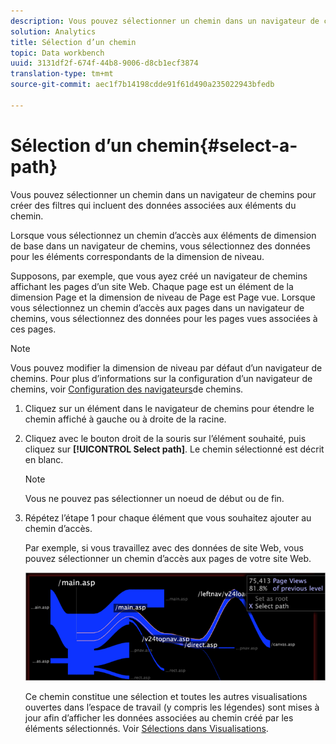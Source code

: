 ```yaml
---
description: Vous pouvez sélectionner un chemin dans un navigateur de chemins pour créer des filtres qui incluent des données associées aux éléments du chemin.
solution: Analytics
title: Sélection d’un chemin
topic: Data workbench
uuid: 3131df2f-674f-44b8-9006-d8cb1ecf3874
translation-type: tm+mt
source-git-commit: aec1f7b14198cdde91f61d490a235022943bfedb

---
```



# Sélection d’un chemin{#select-a-path}

Vous pouvez sélectionner un chemin dans un navigateur de chemins pour créer des filtres qui incluent des données associées aux éléments du chemin.

Lorsque vous sélectionnez un chemin d’accès aux éléments de dimension de base dans un navigateur de chemins, vous sélectionnez des données pour les éléments correspondants de la dimension de niveau.

Supposons, par exemple, que vous ayez créé un navigateur de chemins affichant les pages d’un site Web. Chaque page est un élément de la dimension Page et la dimension de niveau de Page est Page vue. Lorsque vous sélectionnez un chemin d’accès aux pages dans un navigateur de chemins, vous sélectionnez des données pour les pages vues associées à ces pages.

>[!NOTE]
>
>Vous pouvez modifier la dimension de niveau par défaut d’un navigateur de chemins. Pour plus d’informations sur la configuration d’un navigateur de chemins, voir [Configuration des navigateurs](../../../../home/c-get-started/c-intf-anlys-ftrs/t-config-path-brwsr.md#task-bbb3ddaa140a414f984b697c2b8202a3)de chemins.

1. Cliquez sur un élément dans le navigateur de chemins pour étendre le chemin affiché à gauche ou à droite de la racine.
1. Cliquez avec le bouton droit de la souris sur l’élément souhaité, puis cliquez sur **[!UICONTROL Select path]**. Le chemin sélectionné est décrit en blanc.

   >[!NOTE]
   >
   >Vous ne pouvez pas sélectionner un noeud de début ou de fin.

1. Répétez l’étape 1 pour chaque élément que vous souhaitez ajouter au chemin d’accès.

   Par exemple, si vous travaillez avec des données de site Web, vous pouvez sélectionner un chemin d’accès aux pages de votre site Web.

   ![](assets/client-path.png)

   Ce chemin constitue une sélection et toutes les autres visualisations ouvertes dans l’espace de travail (y compris les légendes) sont mises à jour afin d’afficher les données associées au chemin créé par les éléments sélectionnés. Voir [Sélections dans Visualisations](../../../../home/c-get-started/c-vis/c-sel-vis/c-sel-vis.md#concept-012870ec22c7476e9afbf3b8b2515746).

